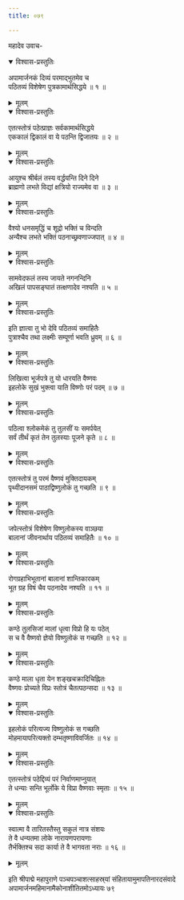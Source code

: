 ```yaml
---
title: ०७९

---
```

महादेव उवाच-  

<details open><summary>विश्वास-प्रस्तुतिः</summary>

अपामार्जनकं दिव्यं परमाद्भुतमेव च  
पठितव्यं विशेषेण पुत्रकामार्थसिद्धये ॥ १ ॥
</details>

<details><summary>मूलम्</summary>

अपामार्जनकं दिव्यं परमाद्भुतमेव च  
पठितव्यं विशेषेण पुत्रकामार्थसिद्धये ॥ १ ॥
</details>



<details open><summary>विश्वास-प्रस्तुतिः</summary>

एतत्स्तोत्रं पठेत्प्राज्ञः सर्वकामार्थसिद्धये  
एककालं द्विकालं वा ये पठन्ति द्विजातयः ॥ २ ॥
</details>

<details><summary>मूलम्</summary>

एतत्स्तोत्रं पठेत्प्राज्ञः सर्वकामार्थसिद्धये  
एककालं द्विकालं वा ये पठन्ति द्विजातयः ॥ २ ॥
</details>



<details open><summary>विश्वास-प्रस्तुतिः</summary>

आयुश्च श्रीर्बलं तस्य वर्द्धयन्ति दिने दिने  
ब्राह्मणो लभते विद्यां क्षत्रियो राज्यमेव वा ॥ ३ ॥
</details>

<details><summary>मूलम्</summary>

आयुश्च श्रीर्बलं तस्य वर्द्धयन्ति दिने दिने  
ब्राह्मणो लभते विद्यां क्षत्रियो राज्यमेव वा ॥ ३ ॥
</details>



<details open><summary>विश्वास-प्रस्तुतिः</summary>

वैश्यो धनसमृद्धिं च शूद्रो भक्तिं च विन्दति  
अन्यैश्च लभते भक्तिं पठनाच्छ्रवणाज्जपात् ॥ ४ ॥
</details>

<details><summary>मूलम्</summary>

वैश्यो धनसमृद्धिं च शूद्रो भक्तिं च विन्दति  
अन्यैश्च लभते भक्तिं पठनाच्छ्रवणाज्जपात् ॥ ४ ॥
</details>



<details open><summary>विश्वास-प्रस्तुतिः</summary>

सामवेदफलं तस्य जायते नगनन्दिनि  
अखिलं पापसङ्घातं तत्क्षणादेव नश्यति ॥ ५ ॥
</details>

<details><summary>मूलम्</summary>

सामवेदफलं तस्य जायते नगनन्दिनि  
अखिलं पापसङ्घातं तत्क्षणादेव नश्यति ॥ ५ ॥
</details>



<details open><summary>विश्वास-प्रस्तुतिः</summary>

इति ज्ञात्वा तु भो देवि पठितव्यं समाहितैः  
पुत्राश्चैव तथा लक्ष्मीः सम्पूर्णा भवति ध्रुवम् ॥ ६ ॥
</details>

<details><summary>मूलम्</summary>

इति ज्ञात्वा तु भो देवि पठितव्यं समाहितैः  
पुत्राश्चैव तथा लक्ष्मीः सम्पूर्णा भवति ध्रुवम् ॥ ६ ॥
</details>



<details open><summary>विश्वास-प्रस्तुतिः</summary>

लिखित्वा भूर्जपत्रे तु यो धारयति वैष्णवः  
इहलोके सुखं भुक्त्वा याति विष्णोः परं पदम् ॥ ७ ॥
</details>

<details><summary>मूलम्</summary>

लिखित्वा भूर्जपत्रे तु यो धारयति वैष्णवः  
इहलोके सुखं भुक्त्वा याति विष्णोः परं पदम् ॥ ७ ॥
</details>



<details open><summary>विश्वास-प्रस्तुतिः</summary>

पठित्वा श्लोकमेकं तु तुलसीं यः समर्पयेत्  
सर्वं तीर्थं कृतं तेन तुलस्याः पूजने कृते ॥ ८ ॥
</details>

<details><summary>मूलम्</summary>

पठित्वा श्लोकमेकं तु तुलसीं यः समर्पयेत्  
सर्वं तीर्थं कृतं तेन तुलस्याः पूजने कृते ॥ ८ ॥
</details>



<details open><summary>विश्वास-प्रस्तुतिः</summary>

एतत्स्तोत्रं तु परमं वैष्णवं मुक्तिदायकम्  
पृथ्वीदानसमं पाठाद्विष्णुलोकं तु गच्छति ॥ ९ ॥
</details>

<details><summary>मूलम्</summary>

एतत्स्तोत्रं तु परमं वैष्णवं मुक्तिदायकम्  
पृथ्वीदानसमं पाठाद्विष्णुलोकं तु गच्छति ॥ ९ ॥
</details>



<details open><summary>विश्वास-प्रस्तुतिः</summary>

जपेत्स्तोत्रं विशेषेण विष्णुलोकस्य वाञ्छया  
बालानां जीवनार्थाय पठितव्यं समाहितैः ॥ १० ॥
</details>

<details><summary>मूलम्</summary>

जपेत्स्तोत्रं विशेषेण विष्णुलोकस्य वाञ्छया  
बालानां जीवनार्थाय पठितव्यं समाहितैः ॥ १० ॥
</details>



<details open><summary>विश्वास-प्रस्तुतिः</summary>

रोगग्रहाभिभूतानां बालानां शान्तिकारकम्  
भूत ग्रह विषं चैव पठनादेव नश्यति ॥ ११ ॥
</details>

<details><summary>मूलम्</summary>

रोगग्रहाभिभूतानां बालानां शान्तिकारकम्  
भूत ग्रह विषं चैव पठनादेव नश्यति ॥ ११ ॥
</details>



<details open><summary>विश्वास-प्रस्तुतिः</summary>

कण्ठे तुलसिजां मालां धृत्वा विप्रो हि यः पठेत्  
स च वै वैष्णवो ज्ञेयो विष्णुलोकं स गच्छति ॥ १२ ॥
</details>

<details><summary>मूलम्</summary>

कण्ठे तुलसिजां मालां धृत्वा विप्रो हि यः पठेत्  
स च वै वैष्णवो ज्ञेयो विष्णुलोकं स गच्छति ॥ १२ ॥
</details>



<details open><summary>विश्वास-प्रस्तुतिः</summary>

कण्ठे माला धृता येन शङ्खचक्रादिचिह्नितः  
वैष्णवः प्रोच्यते विप्रः स्तोत्रं चैतत्पठन्सदा ॥ १३ ॥
</details>

<details><summary>मूलम्</summary>

कण्ठे माला धृता येन शङ्खचक्रादिचिह्नितः  
वैष्णवः प्रोच्यते विप्रः स्तोत्रं चैतत्पठन्सदा ॥ १३ ॥
</details>



<details open><summary>विश्वास-प्रस्तुतिः</summary>

इहलोकं परित्यज्य विष्णुलोकं स गच्छति  
मोहमायापरित्यक्तो दम्भतृष्णाविवर्जितः ॥ १४ ॥
</details>

<details><summary>मूलम्</summary>

इहलोकं परित्यज्य विष्णुलोकं स गच्छति  
मोहमायापरित्यक्तो दम्भतृष्णाविवर्जितः ॥ १४ ॥
</details>



<details open><summary>विश्वास-प्रस्तुतिः</summary>

एतत्स्तोत्रं पठेद्दिव्यं परं निर्वाणमाप्नुयात्  
ते धन्याः सन्ति भूर्लोके ये विप्रा वैष्णवाः स्मृताः ॥ १५ ॥
</details>

<details><summary>मूलम्</summary>

एतत्स्तोत्रं पठेद्दिव्यं परं निर्वाणमाप्नुयात्  
ते धन्याः सन्ति भूर्लोके ये विप्रा वैष्णवाः स्मृताः ॥ १५ ॥
</details>



<details open><summary>विश्वास-प्रस्तुतिः</summary>

स्वात्मा वै तारितस्तैस्तु सकुलं नात्र संशयः  
ते वै धन्यतमा लोके नारायणपरायणाः  
तैर्भक्तिश्च सदा कार्या ते वै भागवता नराः ॥ १६ ॥
</details>

<details><summary>मूलम्</summary>

स्वात्मा वै तारितस्तैस्तु सकुलं नात्र संशयः  
ते वै धन्यतमा लोके नारायणपरायणाः  
तैर्भक्तिश्च सदा कार्या ते वै भागवता नराः ॥ १६ ॥
</details>


इति श्रीपाद्मे महापुराणे पञ्चपञ्चाशत्साहस्र्यां संहितायामुमापतिनारदसंवादे अपामार्जनमहिमानामैकोनाशीतितमोऽध्यायः ७९